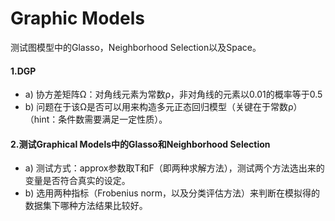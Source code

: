 # Graphic Models

测试图模型中的Glasso，Neighborhood Selection以及Space。

#### 1.DGP   

- a)	协方差矩阵Ω：对角线元素为常数ρ，非对角线的元素以0.01的概率等于0.5    
- b)	问题在于该Ω是否可以用来构造多元正态回归模型（关键在于常数ρ）（hint：条件数需要满足一定性质）。          

#### 2.测试Graphical Models中的Glasso和Neighborhood Selection     

- a)	测试方式：approx参数取T和F（即两种求解方法），测试两个方法选出来的变量是否符合真实的设定。     
- b)	选用两种指标（Frobenius norm，以及分类评估方法）来判断在模拟得的数据集下哪种方法结果比较好。 
